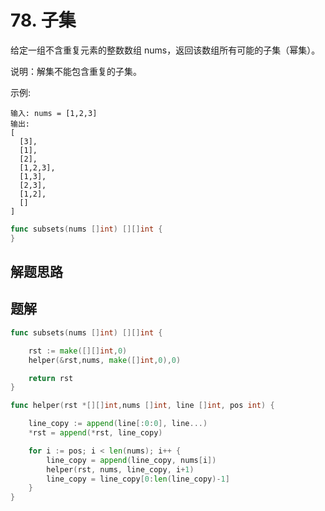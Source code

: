 # 78. 子集
给定一组不含重复元素的整数数组 nums，返回该数组所有可能的子集（幂集）。  

说明：解集不能包含重复的子集。  

示例:
```
输入: nums = [1,2,3]
输出:
[
  [3],
  [1],
  [2],
  [1,2,3],
  [1,3],
  [2,3],
  [1,2],
  []
]
```

```go
func subsets(nums []int) [][]int {
}
```

## 解题思路


## 题解

```go
func subsets(nums []int) [][]int {

    rst := make([][]int,0)
    helper(&rst,nums, make([]int,0),0)

    return rst
}

func helper(rst *[][]int,nums []int, line []int, pos int) {

    line_copy := append(line[:0:0], line...)
    *rst = append(*rst, line_copy)

    for i := pos; i < len(nums); i++ {
        line_copy = append(line_copy, nums[i])
        helper(rst, nums, line_copy, i+1)
        line_copy = line_copy[0:len(line_copy)-1]
    }
}

```
